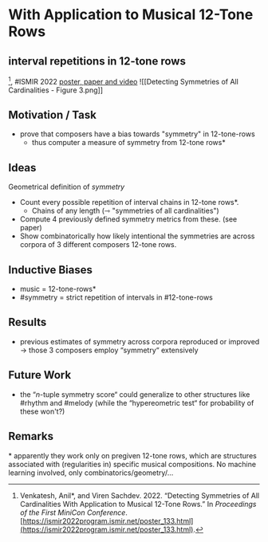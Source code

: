 # With Application to Musical 12-Tone Rows
## interval repetitions in 12-tone rows
[^@venkateshDetectingSymmetriesAll2022], #ISMIR 2022
[poster, paper and video](https://ismir2022program.ismir.net/poster_133.html)
![[Detecting Symmetries of All Cardinalities - Figure 3.png]]

## Motivation / Task
- prove that composers have a bias towards "symmetry" in 12-tone-rows
	- thus computer a measure of symmetry from 12-tone rows\*

## Ideas
Geometrical definition of *symmetry* 
- Count every possible repetition of interval chains in 12-tone rows\*.
	- Chains of any length (⇾ "symmetries of all cardinalities")
- Compute 4 previously defined symmetry metrics from these. (see paper)
- Show combinatorically how likely intentional the symmetries are across corpora of 3 different composers 12-tone rows. 

## Inductive Biases
- music = 12-tone-rows\*
- #symmetry = strict repetition of intervals in #12-tone-rows

## Results
- previous estimates of symmetry across corpora reproduced or improved → those 3 composers employ “symmetry“ extensively

## Future Work
- the “$n$\-tuple symmetry score“ could generalize to other structures like #rhythm and #melody (while the “hypereometric test“ for probability of these won't?)

## Remarks
\* apparently they work only on pregiven 12-tone rows, which are structures associated with (regularities in) specific musical compositions. No machine learning involved, only combinatorics/geometry/…


[^@venkateshDetectingSymmetriesAll2022]: Venkatesh, Anil*, and Viren Sachdev. 2022. “Detecting Symmetries of All Cardinalities With Application to Musical 12-Tone Rows.” In _Proceedings of the First MiniCon Conference_. [https://ismir2022program.ismir.net/poster_133.html](https://ismir2022program.ismir.net/poster_133.html).